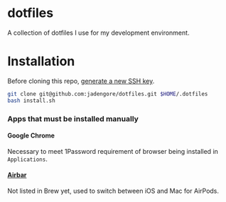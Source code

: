 # dotfiles
A collection of dotfiles I use for my development environment.

# Installation
Before cloning this repo, [generate a new SSH key](https://help.github.com/articles/generating-a-new-ssh-key-and-adding-it-to-the-ssh-agent/).

```sh
git clone git@github.com:jadengore/dotfiles.git $HOME/.dotfiles
bash install.sh
```

### Apps that must be installed manually
#### Google Chrome
Necessary to meet 1Password requirement of browser being installed in `Applications`.

#### [Airbar](https://tiivik.github.io/)
Not listed in Brew yet, used to switch between iOS and Mac for AirPods.
